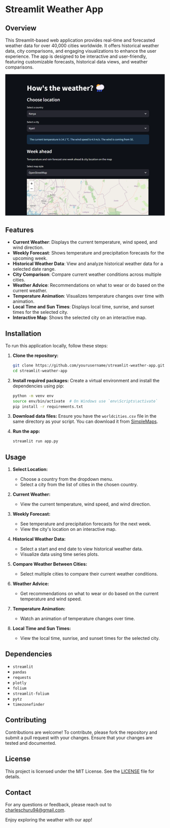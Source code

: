 # Streamlit Weather App

## Overview

This Streamlit-based web application provides real-time and forecasted weather data for over 40,000 cities worldwide. It offers historical weather data, city comparisons, and engaging visualizations to enhance the user experience. The app is designed to be interactive and user-friendly, featuring customizable forecasts, historical data views, and weather comparisons.

![App Preview](app.png) 

## Features

- **Current Weather**: Displays the current temperature, wind speed, and wind direction.
- **Weekly Forecast**: Shows temperature and precipitation forecasts for the upcoming week.
- **Historical Weather Data**: View and analyze historical weather data for a selected date range.
- **City Comparison**: Compare current weather conditions across multiple cities.
- **Weather Advice**: Recommendations on what to wear or do based on the current weather.
- **Temperature Animation**: Visualizes temperature changes over time with animation.
- **Local Time and Sun Times**: Displays local time, sunrise, and sunset times for the selected city.
- **Interactive Map**: Shows the selected city on an interactive map.

## Installation

To run this application locally, follow these steps:

1. **Clone the repository:**
   ```bash
   git clone https://github.com/yourusername/streamlit-weather-app.git
   cd streamlit-weather-app

2. **Install required packages:**
   Create a virtual environment and install the dependencies using pip:
   ```bash
   python -m venv env
   source env/bin/activate  # On Windows use `env\Scripts\activate`
   pip install -r requirements.txt
   ```

3. **Download data files:**
   Ensure you have the `worldcities.csv` file in the same directory as your script. You can download it from [SimpleMaps](https://simplemaps.com/data/world-cities).

4. **Run the app:**
   ```bash
   streamlit run app.py
   ```

## Usage

1. **Select Location:**
   - Choose a country from the dropdown menu.
   - Select a city from the list of cities in the chosen country.

2. **Current Weather:**
   - View the current temperature, wind speed, and wind direction.

3. **Weekly Forecast:**
   - See temperature and precipitation forecasts for the next week.
   - View the city's location on an interactive map.

4. **Historical Weather Data:**
   - Select a start and end date to view historical weather data.
   - Visualize data using time series plots.

5. **Compare Weather Between Cities:**
   - Select multiple cities to compare their current weather conditions.

6. **Weather Advice:**
   - Get recommendations on what to wear or do based on the current temperature and wind speed.
7. **Temperature Animation:**
   - Watch an animation of temperature changes over time.

8. **Local Time and Sun Times:**
   - View the local time, sunrise, and sunset times for the selected city.

## Dependencies

- `streamlit`
- `pandas`
- `requests`
- `plotly`
- `folium`
- `streamlit-folium`
- `pytz`
- `timezonefinder`

## Contributing

Contributions are welcome! To contribute, please fork the repository and submit a pull request with your changes. Ensure that your changes are tested and documented.

## License

This project is licensed under the MIT License. See the [LICENSE](LICENSE) file for details.

## Contact

For any questions or feedback, please reach out to [charleschuru94@gmail.com](mailto:charleschuru94@gmail.com).

Enjoy exploring the weather with our app!
```